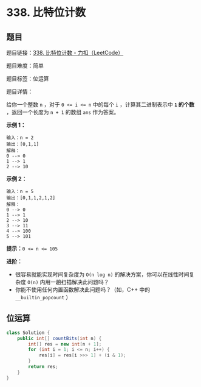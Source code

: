 # 338. 比特位计数

## 题目

题目链接：[338. 比特位计数 - 力扣（LeetCode）](https://leetcode.cn/problems/counting-bits/description/)

题目难度：简单

题目标签：位运算

题目详情：

给你一个整数 `n` ，对于 `0 <= i <= n` 中的每个 `i` ，计算其二进制表示中 **`1` 的个数** ，返回一个长度为 `n + 1` 的数组 `ans` 作为答案。

**示例 1：**

```
输入：n = 2
输出：[0,1,1]
解释：
0 --> 0
1 --> 1
2 --> 10
```

**示例 2：**

```
输入：n = 5
输出：[0,1,1,2,1,2]
解释：
0 --> 0
1 --> 1
2 --> 10
3 --> 11
4 --> 100
5 --> 101
```

**提示：**`0 <= n <= 105`

**进阶：**

- 很容易就能实现时间复杂度为 `O(n log n)` 的解决方案，你可以在线性时间复杂度 `O(n)` 内用一趟扫描解决此问题吗？
- 你能不使用任何内置函数解决此问题吗？（如，C++ 中的 `__builtin_popcount` ）



## 位运算

``` java
class Solution {
    public int[] countBits(int n) {
        int[] res = new int[n + 1];
        for (int i = 1; i <= n; i++) {
            res[i] = res[i >>> 1] + (i & 1);
        }
        return res;
    }
}
```